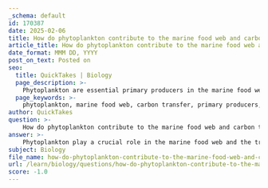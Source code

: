 ```yaml
---
_schema: default
id: 170387
date: 2025-02-06
title: How do phytoplankton contribute to the marine food web and carbon transfer to larger animals?
article_title: How do phytoplankton contribute to the marine food web and carbon transfer to larger animals?
date_format: MMM DD, YYYY
post_on_text: Posted on
seo:
  title: QuickTakes | Biology
  page_description: >-
    Phytoplankton are essential primary producers in the marine food web, facilitating energy transfer to larger animals and playing a key role in carbon fixation and sequestration, which are vital for marine ecosystems and the global carbon cycle.
  page_keywords: >-
    phytoplankton, marine food web, carbon transfer, primary producers, photosynthesis, energy transfer, zooplankton, carbon fixation, carbon sequestration, decomposition, aquatic ecosystems, carbon cycle, ocean carbon sink, marine life
author: QuickTakes
question: >-
    How do phytoplankton contribute to the marine food web and carbon transfer to larger animals?
answer: >-
    Phytoplankton play a crucial role in the marine food web and the transfer of carbon to larger animals through several interconnected processes:\n\n### Contribution to the Marine Food Web\n\n1. **Primary Producers**: \n   - Phytoplankton are the foundational organisms in aquatic ecosystems, acting as primary producers. They perform photosynthesis, utilizing sunlight, water, and carbon dioxide ($CO_2$) to produce glucose and oxygen. This process not only captures carbon but also forms the base of the marine food web, supporting a diverse range of marine life.\n\n2. **Energy Transfer**: \n   - Zooplankton, which are small animals that feed on phytoplankton, represent the next trophic level in the food web. By consuming phytoplankton, zooplankton incorporate the energy and carbon fixed by these primary producers into their own biomass. This energy is then transferred to larger predators, such as fish and marine mammals, when they consume zooplankton. Thus, phytoplankton are integral to the survival of many aquatic species, facilitating the flow of energy through the food chain.\n\n### Carbon Transfer Mechanisms\n\n1. **Carbon Fixation**: \n   - During photosynthesis, phytoplankton absorb $CO_2$ from the water, effectively fixing carbon into organic matter. This process reduces atmospheric carbon dioxide levels and contributes to the overall carbon balance in the environment.\n\n2. **Carbon Sequestration**: \n   - When phytoplankton bloom, they can absorb significant amounts of $CO_2$. Upon dying or being consumed, the organic carbon they contain can sink to deeper ocean layers, contributing to long-term carbon storage. This process is essential for maintaining the ocean as a carbon sink.\n\n3. **Decomposition**: \n   - When phytoplankton and zooplankton die, they sink to the ocean floor, where they are decomposed by bacteria and other microorganisms. This decomposition releases carbon back into the water and, eventually, into the atmosphere as $CO_2$, completing the carbon cycle.\n\n### Summary\n\nIn summary, phytoplankton are vital to the marine food web as primary producers and play a significant role in carbon transfer to larger animals through the food chain. Their ability to fix carbon during photosynthesis and their contribution to carbon sequestration and decomposition processes make them essential for both marine ecosystems and the global carbon cycle.
subject: Biology
file_name: how-do-phytoplankton-contribute-to-the-marine-food-web-and-carbon-transfer-to-larger-animals.md
url: /learn/biology/questions/how-do-phytoplankton-contribute-to-the-marine-food-web-and-carbon-transfer-to-larger-animals
score: -1.0
---
```


&nbsp;